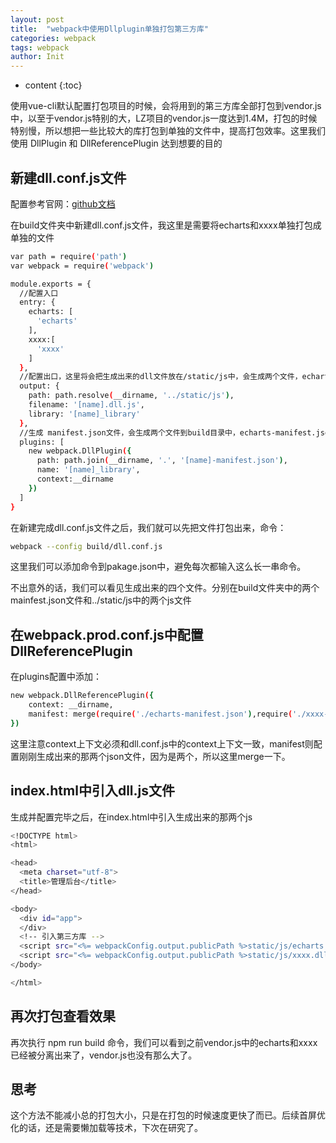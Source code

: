 ```yaml
---
layout: post
title:  "webpack中使用Dllplugin单独打包第三方库"
categories: webpack
tags: webpack
author: Init
---
```


* content
{:toc}

使用vue-cli默认配置打包项目的时候，会将用到的第三方库全部打包到vendor.js中，以至于vendor.js特别的大，LZ项目的vendor.js一度达到1.4M，打包的时候特别慢，所以想把一些比较大的库打包到单独的文件中，提高打包效率。这里我们使用 DllPlugin 和 DllReferencePlugin 达到想要的目的




## 新建dll.conf.js文件

配置参考官网：[github文档](https://github.com/webpack/docs/wiki/list-of-plugins#dllplugin)

在build文件夹中新建dll.conf.js文件，我这里是需要将echarts和xxxx单独打包成单独的文件

``` sh
var path = require('path')
var webpack = require('webpack')

module.exports = {
  //配置入口
  entry: {
    echarts: [
      'echarts'
    ],
    xxxx:[
      'xxxx'
    ]
  },
  //配置出口，这里将会把生成出来的dll文件放在/static/js中，会生成两个文件，echarts.dll.js，xxxx.dll.js
  output: {
    path: path.resolve(__dirname, '../static/js'),
    filename: '[name].dll.js',
    library: '[name]_library'
  },
  //生成 manifest.json文件，会生成两个文件到build目录中，echarts-manifest.json，xxxx-manifest.json
  plugins: [    
    new webpack.DllPlugin({
      path: path.join(__dirname, '.', '[name]-manifest.json'),     
      name: '[name]_library',
      context:__dirname
    })    
  ]
}

```

在新建完成dll.conf.js文件之后，我们就可以先把文件打包出来，命令：

``` sh
webpack --config build/dll.conf.js
```

这里我们可以添加命令到pakage.json中，避免每次都输入这么长一串命令。

不出意外的话，我们可以看见生成出来的四个文件。分别在build文件夹中的两个mainfest.json文件和../static/js中的两个js文件


## 在webpack.prod.conf.js中配置DllReferencePlugin

在plugins配置中添加：

``` sh
new webpack.DllReferencePlugin({
    context: __dirname,
    manifest: merge(require('./echarts-manifest.json'),require('./xxxx-manifest.json'))
})  
```

这里注意context上下文必须和dll.conf.js中的context上下文一致，manifest则配置刚刚生成出来的那两个json文件，因为是两个，所以这里merge一下。

## index.html中引入dll.js文件

生成并配置完毕之后，在index.html中引入生成出来的那两个js

``` sh
<!DOCTYPE html>
<html>

<head>
  <meta charset="utf-8">
  <title>管理后台</title>
</head>

<body>
  <div id="app">
  </div>
  <!-- 引入第三方库 -->
  <script src="<%= webpackConfig.output.publicPath %>static/js/echarts.dll.js"></script>
  <script src="<%= webpackConfig.output.publicPath %>static/js/xxxx.dll.js"></script>
</body>

</html>
```

## 再次打包查看效果

再次执行 npm run build 命令，我们可以看到之前vendor.js中的echarts和xxxx已经被分离出来了，vendor.js也没有那么大了。

## 思考

这个方法不能减小总的打包大小，只是在打包的时候速度更快了而已。后续首屏优化的话，还是需要懒加载等技术，下次在研究了。

